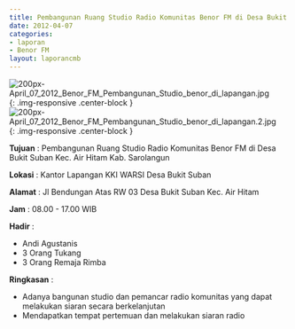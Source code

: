 ```yaml
---
title: Pembangunan Ruang Studio Radio Komunitas Benor FM di Desa Bukit Suban Kec. Air Hitam Kab. Sarolangun
date: 2012-04-07
categories:
- laporan
- Benor FM
layout: laporancmb
---
```


![200px-April_07_2012_Benor_FM_Pembangunan_Studio_benor_di_lapangan.jpg](/uploads/200px-April_07_2012_Benor_FM_Pembangunan_Studio_benor_di_lapangan.jpg){: .img-responsive .center-block }
![200px-April_07_2012_Benor_FM_Pembangunan_Studio_benor_di_lapangan.2.jpg](/uploads/200px-April_07_2012_Benor_FM_Pembangunan_Studio_benor_di_lapangan.2.jpg){: .img-responsive .center-block }

**Tujuan** : Pembangunan Ruang Studio Radio Komunitas Benor FM di Desa Bukit Suban Kec. Air Hitam Kab. Sarolangun

**Lokasi** : Kantor Lapangan KKI WARSI Desa Bukit Suban

**Alamat** : Jl Bendungan Atas RW 03 Desa Bukit Suban Kec. Air Hitam

**Jam** : 08.00 - 17.00 WIB

**Hadir** : 
* Andi Agustanis
* 3 Orang Tukang
* 3 Orang Remaja Rimba

**Ringkasan** : 
* Adanya bangunan studio dan pemancar radio komunitas yang dapat melakukan siaran secara berkelanjutan
* Mendapatkan tempat pertemuan dan melakukan siaran radio




